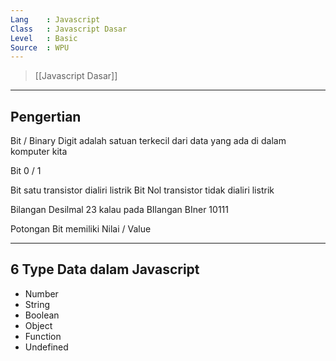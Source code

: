 ```yaml
---
Lang    : Javascript
Class   : Javascript Dasar
Level   : Basic
Source  : WPU
---
```

> [[Javascript Dasar]]

---
## Pengertian
Bit / Binary Digit adalah satuan terkecil dari data yang ada di dalam komputer kita

Bit 0 / 1

Bit satu transistor dialiri listrik
Bit Nol transistor tidak dialiri listrik

Bilangan Desilmal 23 kalau pada BIlangan BIner 10111

Potongan Bit memiliki Nilai / Value

---
## 6 Type Data dalam Javascript

- Number
- String
- Boolean
- Object
- Function
- Undefined
